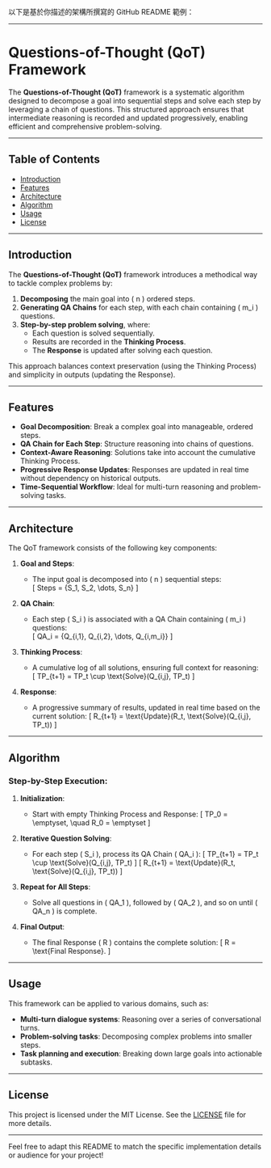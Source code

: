 以下是基於你描述的架構所撰寫的 GitHub README 範例：

---

# Questions-of-Thought (QoT) Framework

The **Questions-of-Thought (QoT)** framework is a systematic algorithm designed to decompose a goal into sequential steps and solve each step by leveraging a chain of questions. This structured approach ensures that intermediate reasoning is recorded and updated progressively, enabling efficient and comprehensive problem-solving.

---

## Table of Contents

- [Introduction](#introduction)
- [Features](#features)
- [Architecture](#architecture)
- [Algorithm](#algorithm)
- [Usage](#usage)
- [License](#license)

---

## Introduction

The **Questions-of-Thought (QoT)** framework introduces a methodical way to tackle complex problems by:
1. **Decomposing** the main goal into \( n \) ordered steps.
2. **Generating QA Chains** for each step, with each chain containing \( m_i \) questions.
3. **Step-by-step problem solving**, where:
   - Each question is solved sequentially.
   - Results are recorded in the **Thinking Process**.
   - The **Response** is updated after solving each question.

This approach balances context preservation (using the Thinking Process) and simplicity in outputs (updating the Response).

---

## Features

- **Goal Decomposition**: Break a complex goal into manageable, ordered steps.
- **QA Chain for Each Step**: Structure reasoning into chains of questions.
- **Context-Aware Reasoning**: Solutions take into account the cumulative Thinking Process.
- **Progressive Response Updates**: Responses are updated in real time without dependency on historical outputs.
- **Time-Sequential Workflow**: Ideal for multi-turn reasoning and problem-solving tasks.

---

## Architecture

The QoT framework consists of the following key components:

1. **Goal and Steps**:
   - The input goal is decomposed into \( n \) sequential steps:  
     \[
     Steps = \{S_1, S_2, \dots, S_n\}
     \]

2. **QA Chain**:
   - Each step \( S_i \) is associated with a QA Chain containing \( m_i \) questions:  
     \[
     QA_i = \{Q_{i,1}, Q_{i,2}, \dots, Q_{i,m_i}\}
     \]

3. **Thinking Process**:
   - A cumulative log of all solutions, ensuring full context for reasoning:
     \[
     TP_{t+1} = TP_t \cup \text{Solve}(Q_{i,j}, TP_t)
     \]

4. **Response**:
   - A progressive summary of results, updated in real time based on the current solution:
     \[
     R_{t+1} = \text{Update}(R_t, \text{Solve}(Q_{i,j}, TP_t))
     \]

---

## Algorithm

### Step-by-Step Execution:

1. **Initialization**:
   - Start with empty Thinking Process and Response:
     \[
     TP_0 = \emptyset, \quad R_0 = \emptyset
     \]

2. **Iterative Question Solving**:
   - For each step \( S_i \), process its QA Chain \( QA_i \):
     \[
     TP_{t+1} = TP_t \cup \text{Solve}(Q_{i,j}, TP_t)
     \]
     \[
     R_{t+1} = \text{Update}(R_t, \text{Solve}(Q_{i,j}, TP_t))
     \]

3. **Repeat for All Steps**:
   - Solve all questions in \( QA_1 \), followed by \( QA_2 \), and so on until \( QA_n \) is complete.

4. **Final Output**:
   - The final Response \( R \) contains the complete solution:
     \[
     R = \text{Final Response}.
     \]

---

## Usage

This framework can be applied to various domains, such as:
- **Multi-turn dialogue systems**: Reasoning over a series of conversational turns.
- **Problem-solving tasks**: Decomposing complex problems into smaller steps.
- **Task planning and execution**: Breaking down large goals into actionable subtasks.


---

## License

This project is licensed under the MIT License. See the [LICENSE](LICENSE) file for more details.

---

Feel free to adapt this README to match the specific implementation details or audience for your project!
